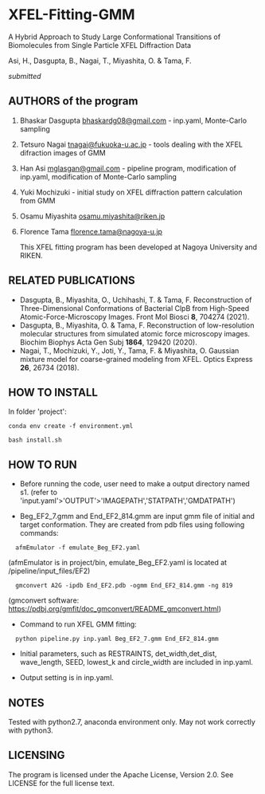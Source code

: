  # XFEL-Fitting-GMM
 
 A Hybrid Approach to Study Large Conformational Transitions of Biomolecules from Single Particle XFEL Diffraction Data
 
 Asi, H., Dasgupta, B., Nagai, T., Miyashita, O. & Tama, F.

*submitted*

## AUTHORS of the program

1. Bhaskar Dasgupta <bhaskardg08@gmail.com> - inp.yaml, Monte-Carlo sampling

2. Tetsuro Nagai <tnagai@fukuoka-u.ac.jp> - tools dealing with the XFEL difraction images of GMM

3. Han Asi <mglasgan@gmail.com> - pipeline program, modification of inp.yaml, modification of Monte-Carlo sampling

4. Yuki Mochizuki - initial study on XFEL diffraction pattern calculation from GMM

5. Osamu Miyashita <osamu.miyashita@riken.jp>

6. Florence Tama <florence.tama@nagoya-u.jp>

   This XFEL fitting program has been developed at Nagoya University and RIKEN.

## RELATED PUBLICATIONS

- Dasgupta, B., Miyashita, O., Uchihashi, T. & Tama, F. Reconstruction of Three-Dimensional Conformations of Bacterial ClpB from High-Speed Atomic-Force-Microscopy Images. Front Mol Biosci **8**, 704274 (2021).
- Dasgupta, B., Miyashita, O. & Tama, F. Reconstruction of low-resolution molecular structures from simulated atomic force microscopy images. Biochim Biophys Acta Gen Subj **1864**, 129420 (2020).
- Nagai, T., Mochizuki, Y., Joti, Y., Tama, F. & Miyashita, O. Gaussian mixture model for coarse-grained modeling from XFEL. Optics Express **26**, 26734 (2018).

## HOW TO INSTALL

In folder 'project':
```
conda env create -f environment.yml

bash install.sh 
```
## HOW TO RUN

- Before running the code, user need to make a output directory named s1. (refer to 'input.yaml'>'OUTPUT'>'IMAGEPATH','STATPATH','GMDATPATH')

- Beg_EF2_7.gmm and End_EF2_814.gmm are input gmm file of initial and target conformation. They are created from pdb files using following commands: 
```  
  afmEmulator -f emulate_Beg_EF2.yaml
```  
  (afmEmulator is in project/bin, emulate_Beg_EF2.yaml is located at /pipeline/input_files/EF2)
```  
  gmconvert A2G -ipdb End_EF2.pdb -ogmm End_EF2_814.gmm -ng 819
```  
  (gmconvert software: https://pdbj.org/gmfit/doc_gmconvert/README_gmconvert.html)

- Command to run XFEL GMM fitting: 
```
  python pipeline.py inp.yaml Beg_EF2_7.gmm End_EF2_814.gmm
```  
- Initial parameters, such as RESTRAINTS, det_width,det_dist, wave_length, SEED, lowest_k and circle_width are included in inp.yaml.

- Output setting is in inp.yaml.

## NOTES

Tested with python2.7, anaconda environment only. May not work correctly with python3.

## LICENSING

The program is licensed under the Apache License, Version 2.0. See LICENSE for the full license text.







